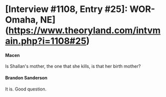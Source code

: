 # [Interview #1108, Entry #25]: WOR-Omaha, NE](https://www.theoryland.com/intvmain.php?i=1108#25)

#### Macen

Is Shallan's mother, the one that she kills, is that her birth mother?

#### Brandon Sanderson

It is. Good question.

